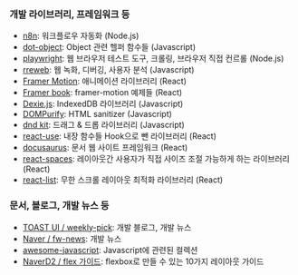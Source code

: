 ### 개발 라이브러리, 프레임워크 등
- [n8n](https://n8n.io/): 워크플로우 자동화 (Node.js)
- [dot-object](https://www.npmjs.com/package/dot-object): Object 관련 헬퍼 함수들 (Javascript)
- [playwright](https://playwright.dev/): 웹 브라우저 테스트 도구, 크롤링, 브라우저 직접 컨르롤 (Node.js)
- [rreweb](https://www.rrweb.io/): 웹 녹화, 디버깅, 사용자 분석 (Javascript)
- [Framer Motion](https://www.framer.com/motion/): 애니메이션 라이브러리 (React)
- [Framer book](https://framerbook.com/animation/example-animations/1-tween/): framer-motion 예제들 (React)
- [Dexie.js](https://dexie.org/): IndexedDB 라이브러리 (Javascript)
- [DOMPurify](https://github.com/cure53/DOMPurify): HTML sanitizer (Javascript)
- [dnd kit](https://dndkit.com/): 드래그 & 드롭 라이브러리 (Javascript)
- [react-use](https://github.com/streamich/react-use): 내장 함수들 Hook으로 뺀 라이브러리 (React)
- [docusaurus](https://docusaurus.io/ko/): 문서 웹 사이트 프레임워크 (React)
- [react-spaces](https://github.com/aeagle/react-spaces): 레이아웃간 사용자가 직접 사이즈 조절 가능하게 하는 라이브러리 (React)
- [react-list](https://github.com/caseywebdev/react-list): 무한 스크롤 레이아웃 최적화 라이브러리 (React)


### 문서, 블로그, 개발 뉴스 등
- [TOAST UI / weekly-pick](https://ui.toast.com/weekly-pick/ko): 개발 블로그, 개발 뉴스
- [Naver / fw-news](https://github.com/naver/fe-news): 개발 뉴스
- [awesome-javascript](https://github.com/sorrycc/awesome-javascript): Javascript에 관련된 컬렉션
- [NaverD2 / flex 가이드](https://d2.naver.com/helloworld/8540176): flexbox로 만들 수 있는 10가지 레이아웃 가이드
